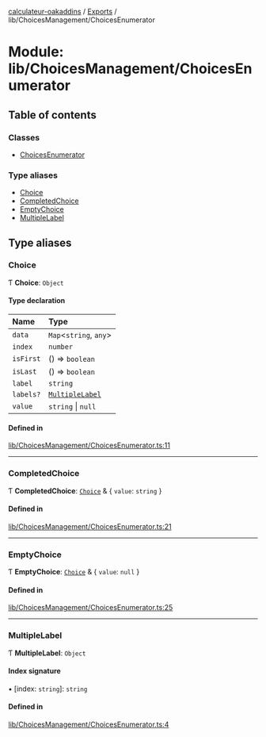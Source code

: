 [calculateur-oakaddins](../README.md) / [Exports](../modules.md) / lib/ChoicesManagement/ChoicesEnumerator

# Module: lib/ChoicesManagement/ChoicesEnumerator

## Table of contents

### Classes

- [ChoicesEnumerator](../classes/lib_choicesmanagement_choicesenumerator.choicesenumerator.md)

### Type aliases

- [Choice](lib_choicesmanagement_choicesenumerator.md#choice)
- [CompletedChoice](lib_choicesmanagement_choicesenumerator.md#completedchoice)
- [EmptyChoice](lib_choicesmanagement_choicesenumerator.md#emptychoice)
- [MultipleLabel](lib_choicesmanagement_choicesenumerator.md#multiplelabel)

## Type aliases

### Choice

Ƭ **Choice**: `Object`

#### Type declaration

| Name | Type |
| :------ | :------ |
| `data` | `Map`<`string`, `any`\> |
| `index` | `number` |
| `isFirst` | () => `boolean` |
| `isLast` | () => `boolean` |
| `label` | `string` |
| `labels?` | [`MultipleLabel`](lib_choicesmanagement_choicesenumerator.md#multiplelabel) |
| `value` | `string` \| ``null`` |

#### Defined in

[lib/ChoicesManagement/ChoicesEnumerator.ts:11](https://github.com/P0ulpy/Configurateur-OakAddins/blob/a535c84/src/lib/ChoicesManagement/ChoicesEnumerator.ts#L11)

___

### CompletedChoice

Ƭ **CompletedChoice**: [`Choice`](lib_choicesmanagement_choicesenumerator.md#choice) & { `value`: `string`  }

#### Defined in

[lib/ChoicesManagement/ChoicesEnumerator.ts:21](https://github.com/P0ulpy/Configurateur-OakAddins/blob/a535c84/src/lib/ChoicesManagement/ChoicesEnumerator.ts#L21)

___

### EmptyChoice

Ƭ **EmptyChoice**: [`Choice`](lib_choicesmanagement_choicesenumerator.md#choice) & { `value`: ``null``  }

#### Defined in

[lib/ChoicesManagement/ChoicesEnumerator.ts:25](https://github.com/P0ulpy/Configurateur-OakAddins/blob/a535c84/src/lib/ChoicesManagement/ChoicesEnumerator.ts#L25)

___

### MultipleLabel

Ƭ **MultipleLabel**: `Object`

#### Index signature

▪ [index: `string`]: `string`

#### Defined in

[lib/ChoicesManagement/ChoicesEnumerator.ts:4](https://github.com/P0ulpy/Configurateur-OakAddins/blob/a535c84/src/lib/ChoicesManagement/ChoicesEnumerator.ts#L4)
